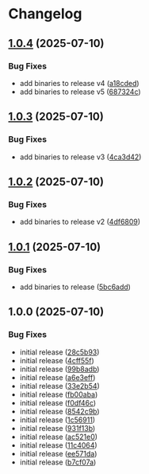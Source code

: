 # Changelog

## [1.0.4](https://github.com/newrushbolt/test-composite-actions/compare/v1.0.3...v1.0.4) (2025-07-10)


### Bug Fixes

* add binaries to release v4 ([a18cded](https://github.com/newrushbolt/test-composite-actions/commit/a18cdedb17d3b2cd71269cd2197b22623833911a))
* add binaries to release v5 ([687324c](https://github.com/newrushbolt/test-composite-actions/commit/687324cb47c3c1132d0a821157bf4f606e56cad6))

## [1.0.3](https://github.com/newrushbolt/test-composite-actions/compare/v1.0.2...v1.0.3) (2025-07-10)


### Bug Fixes

* add binaries to release v3 ([4ca3d42](https://github.com/newrushbolt/test-composite-actions/commit/4ca3d42d2ee51d769f2d090fece4212f30d0be93))

## [1.0.2](https://github.com/newrushbolt/test-composite-actions/compare/v1.0.1...v1.0.2) (2025-07-10)


### Bug Fixes

* add binaries to release v2 ([4df6809](https://github.com/newrushbolt/test-composite-actions/commit/4df6809d59ff16b39bd72a0c5dd3ca3c16d3f968))

## [1.0.1](https://github.com/newrushbolt/test-composite-actions/compare/v1.0.0...v1.0.1) (2025-07-10)


### Bug Fixes

* add binaries to release ([5bc6add](https://github.com/newrushbolt/test-composite-actions/commit/5bc6add18f6ca2ec7b7d799a29613194d68e0f2c))

## 1.0.0 (2025-07-10)


### Bug Fixes

* initial release ([28c5b93](https://github.com/newrushbolt/test-composite-actions/commit/28c5b93897f2084fec40483604fe8d212e648140))
* initial release ([4cff55f](https://github.com/newrushbolt/test-composite-actions/commit/4cff55f3a6abf868274f6e1b59cf5507f5a8632f))
* initial release ([99b8adb](https://github.com/newrushbolt/test-composite-actions/commit/99b8adbd13ca9a570bd0411c9de57bfff2865293))
* initial release ([a6e3eff](https://github.com/newrushbolt/test-composite-actions/commit/a6e3effcbb167c58dc8efdd6f1821f998ec0109d))
* initial release ([33e2b54](https://github.com/newrushbolt/test-composite-actions/commit/33e2b54459f2784c680ad982a0b03a7c64f43ea3))
* initial release ([fb00aba](https://github.com/newrushbolt/test-composite-actions/commit/fb00aba1770ec32558d9ba3aa8899549c488518b))
* initial release ([f0df46c](https://github.com/newrushbolt/test-composite-actions/commit/f0df46cf5f8835c05153e0d5717f6cee413bff2d))
* initial release ([8542c9b](https://github.com/newrushbolt/test-composite-actions/commit/8542c9bf33279678c1fba988f341c9217b6e6c3f))
* initial release ([1c56911](https://github.com/newrushbolt/test-composite-actions/commit/1c569119098ee5ef54602eb3b1ca31ee3b61367d))
* initial release ([931f13b](https://github.com/newrushbolt/test-composite-actions/commit/931f13b1eec823c58917b5d1784f8958cd758ec7))
* initial release ([ac521e0](https://github.com/newrushbolt/test-composite-actions/commit/ac521e0bdeffd0f0034110172f3cd67933e11b21))
* initial release ([11c4064](https://github.com/newrushbolt/test-composite-actions/commit/11c40642a53a4e0e4b51cb3e6114a785f2b8a09b))
* initial release ([ee571da](https://github.com/newrushbolt/test-composite-actions/commit/ee571da8d1eaae2d878c9fee4a7b7650d771eb44))
* initial release ([b7cf07a](https://github.com/newrushbolt/test-composite-actions/commit/b7cf07acec30f3b17dd4b3b38481e1000c6d3dec))
